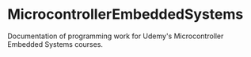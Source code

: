 # MicrocontrollerEmbeddedSystems
 Documentation of programming work for Udemy's Microcontroller Embedded Systems courses.
